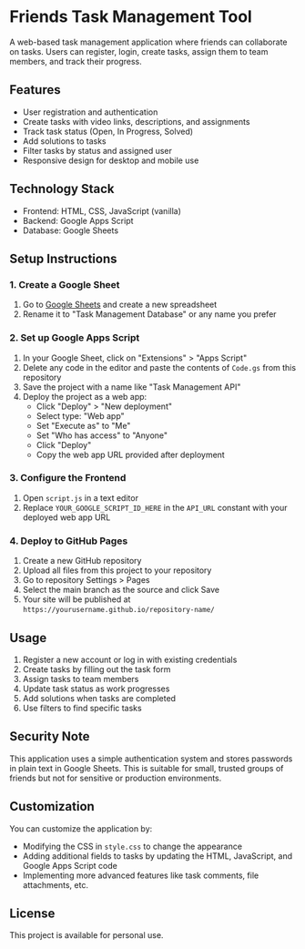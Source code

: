 # Friends Task Management Tool

A web-based task management application where friends can collaborate on tasks. Users can register, login, create tasks, assign them to team members, and track their progress.

## Features

- User registration and authentication
- Create tasks with video links, descriptions, and assignments
- Track task status (Open, In Progress, Solved)
- Add solutions to tasks
- Filter tasks by status and assigned user
- Responsive design for desktop and mobile use

## Technology Stack

- Frontend: HTML, CSS, JavaScript (vanilla)
- Backend: Google Apps Script
- Database: Google Sheets

## Setup Instructions

### 1. Create a Google Sheet

1. Go to [Google Sheets](https://sheets.google.com) and create a new spreadsheet
2. Rename it to "Task Management Database" or any name you prefer

### 2. Set up Google Apps Script

1. In your Google Sheet, click on "Extensions" > "Apps Script"
2. Delete any code in the editor and paste the contents of `Code.gs` from this repository
3. Save the project with a name like "Task Management API"
4. Deploy the project as a web app:
   - Click "Deploy" > "New deployment"
   - Select type: "Web app"
   - Set "Execute as" to "Me"
   - Set "Who has access" to "Anyone"
   - Click "Deploy"
   - Copy the web app URL provided after deployment

### 3. Configure the Frontend

1. Open `script.js` in a text editor
2. Replace `YOUR_GOOGLE_SCRIPT_ID_HERE` in the `API_URL` constant with your deployed web app URL

### 4. Deploy to GitHub Pages

1. Create a new GitHub repository
2. Upload all files from this project to your repository
3. Go to repository Settings > Pages
4. Select the main branch as the source and click Save
5. Your site will be published at `https://yourusername.github.io/repository-name/`

## Usage

1. Register a new account or log in with existing credentials
2. Create tasks by filling out the task form
3. Assign tasks to team members
4. Update task status as work progresses
5. Add solutions when tasks are completed
6. Use filters to find specific tasks

## Security Note

This application uses a simple authentication system and stores passwords in plain text in Google Sheets. This is suitable for small, trusted groups of friends but not for sensitive or production environments.

## Customization

You can customize the application by:

- Modifying the CSS in `style.css` to change the appearance
- Adding additional fields to tasks by updating the HTML, JavaScript, and Google Apps Script code
- Implementing more advanced features like task comments, file attachments, etc.

## License

This project is available for personal use.